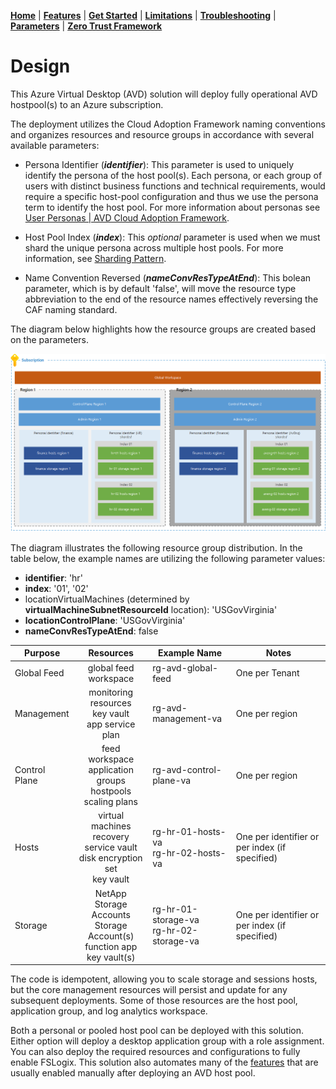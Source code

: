 [**Home**](../README.md) | [**Features**](features.md) | [**Get Started**](quickStart.md) | [**Limitations**](limitations.md) | [**Troubleshooting**](troubleshooting.md) | [**Parameters**](parameters.md) | [**Zero Trust Framework**](zeroTrustFramework.md)

# Design

This Azure Virtual Desktop (AVD) solution will deploy fully operational AVD hostpool(s) to an Azure subscription.

The deployment utilizes the Cloud Adoption Framework naming conventions and organizes resources and resource groups in accordance with several available parameters:

- Persona Identifier (***identifier***): This parameter is used to uniquely identify the persona of the host pool(s). Each persona, or each group of users with distinct business functions and technical requirements, would require a specific host-pool configuration and thus we use the persona term to identify the host pool. For more information about personas see [User Personas | AVD Cloud Adoption Framework](https://learn.microsoft.com/en-us/azure/cloud-adoption-framework/scenarios/azure-virtual-desktop/migrate-assess#user-personas).

- Host Pool Index (***index***): This *optional* parameter is used when we must shard the unique persona across multiple host pools. For more information, see [Sharding Pattern](https://docs.microsoft.com/en-us/azure/architecture/patterns/sharding).

- Name Convention Reversed (***nameConvResTypeAtEnd***): This bolean parameter, which is by default 'false', will move the resource type abbreviation to the end of the resource names effectively reversing the CAF naming standard.

The diagram below highlights how the resource groups are created based on the parameters.

![ResourceGroupNaming](images/ResourceGroupNaming.png)

The diagram illustrates the following resource group distribution. In the table below, the example names are utilizing the following parameter values:

- **identifier**: 'hr'
- **index**: '01', '02'
- locationVirtualMachines (determined by **virtualMachineSubnetResourceId** location): 'USGovVirginia'
- **locationControlPlane**: 'USGovVirginia'
- **nameConvResTypeAtEnd**: false

| Purpose | Resources | Example Name | Notes |
| ------- | :-------: | ------------ | ----- |
| Global Feed | global feed workspace | rg-avd-global-feed | One per Tenant |
| Management | monitoring resources<br>key vault<br>app service plan  | rg-avd-management-va | One per region |
| Control Plane | feed workspace<br>application groups<br>hostpools<br>scaling plans | rg-avd-control-plane-va | One per region |
| Hosts | virtual machines<br>recovery service vault<br>disk encryption set<br>key vault | rg-hr-01-hosts-va<br>rg-hr-02-hosts-va | One per identifier or per index (if specified) |
| Storage | NetApp Storage Accounts<br>Storage Account(s)<br>function app<br>key vault(s) | rg-hr-01-storage-va<br>rg-hr-02-storage-va | One per identifier or per index (if specified) |

The code is idempotent, allowing you to scale storage and sessions hosts, but the core management resources will persist and update for any subsequent deployments. Some of those resources are the host pool, application group, and log analytics workspace.

Both a personal or pooled host pool can be deployed with this solution. Either option will deploy a desktop application group with a role assignment. You can also deploy the required resources and configurations to fully enable FSLogix. This solution also automates many of the [features](features.md) that are usually enabled manually after deploying an AVD host pool.